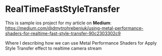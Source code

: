 # RealTimeFastStyleTransfer

This is sample ios project for my article on <b>Medium</b>: <br>
https://medium.com/@dmytrohrebeniuk/using-metal-performance-shaders-for-realtime-fast-style-transfer-90c2303302c9


Where I describing how we can use Metal Performance Shaders for Apply Style Transfer effect to realtime camera stream 



